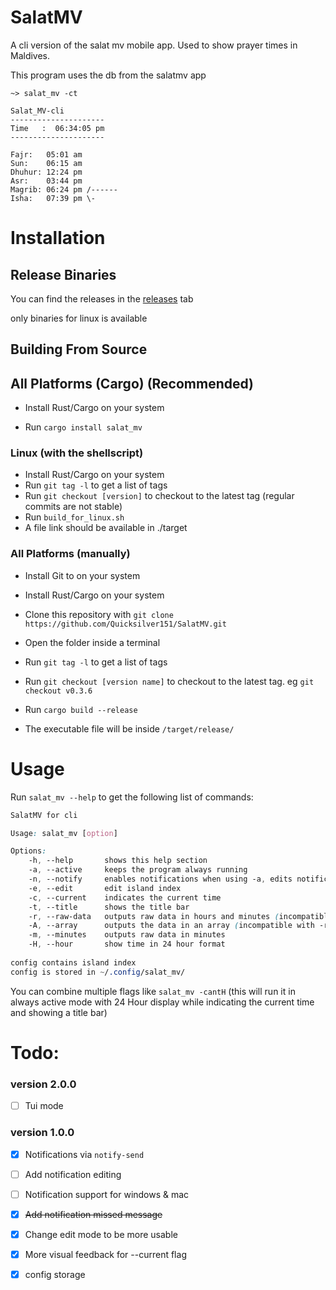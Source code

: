 # SalatMV

A cli version of the salat mv mobile app. Used to show prayer times in Maldives.

This program uses the db from the salatmv app

`~> salat_mv -ct`

```
Salat_MV-cli
---------------------
Time   :  06:34:05 pm
---------------------

Fajr:   05:01 am
Sun:    06:15 am
Dhuhur: 12:24 pm
Asr:    03:44 pm
Magrib: 06:24 pm /------
Isha:   07:39 pm \-
```

# Installation

## Release Binaries

You can find the releases in the [releases](https://github.com/Quicksilver151/SalatMV/releases) tab

only binaries for linux is available

## Building From Source

## All Platforms (Cargo) (Recommended)

- Install Rust/Cargo on your system

- Run  `cargo install salat_mv`

### Linux (with the shellscript)

- Install Rust/Cargo on your system
- Run `git tag -l` to get a list of tags
- Run `git checkout [version]` to checkout to the latest tag (regular commits are not stable)
- Run `build_for_linux.sh`
- A file link should be available in ./target

### All Platforms (manually)

- Install Git to on your system

- Install Rust/Cargo on your system

- Clone this repository with `git clone https://github.com/Quicksilver151/SalatMV.git`

- Open the folder inside a terminal

- Run `git tag -l` to get a list of tags

- Run `git checkout [version name]` to checkout to the latest tag. eg `git checkout v0.3.6`

- Run `cargo build --release`

- The executable file will be inside `/target/release/`

# Usage

Run `salat_mv --help` to get the following list of commands:

```css
SalatMV for cli

Usage: salat_mv [option]

Options:
    -h, --help       shows this help section
    -a, --active     keeps the program always running
    -n, --notify     enables notifications when using -a, edits notifications when not using -a (requires 'notify-send' command)
    -e, --edit       edit island index
    -c, --current    indicates the current time
    -t, --title      shows the title bar
    -r, --raw-data   outputs raw data in hours and minutes (incompatible with -A)
    -A, --array      outputs the data in an array (incompatible with -r, -c)
    -m, --minutes    outputs raw data in minutes
    -H, --hour       show time in 24 hour format
    
config contains island index
config is stored in ~/.config/salat_mv/
```

You can combine multiple flags like `salat_mv -cantH` (this will run it in always active mode with 24 Hour display while indicating the current time and showing a title bar)

# Todo:

### version 2.0.0

- [ ] Tui mode 

### version 1.0.0

- [x] Notifications via `notify-send`

- [ ] Add notification editing

- [ ] Notification support for windows & mac

- [x] ~~Add notification missed message~~

- [x] Change edit mode to be more usable

- [x] More visual feedback for --current flag

- [x] config storage

